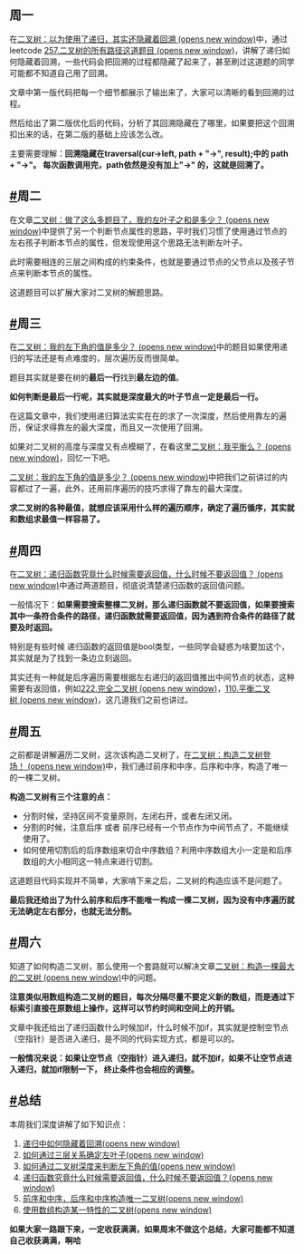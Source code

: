 ## 周一

在[二叉树：以为使用了递归，其实还隐藏着回溯 (opens new window)](https://programmercarl.com/%E4%BA%8C%E5%8F%89%E6%A0%91%E4%B8%AD%E9%80%92%E5%BD%92%E5%B8%A6%E7%9D%80%E5%9B%9E%E6%BA%AF.html)中，通过leetcode [257.二叉树的所有路径这道题目 (opens new window)](https://programmercarl.com/0257.%E4%BA%8C%E5%8F%89%E6%A0%91%E7%9A%84%E6%89%80%E6%9C%89%E8%B7%AF%E5%BE%84.html)，讲解了递归如何隐藏着回溯，一些代码会把回溯的过程都隐藏了起来了，甚至刷过这道题的同学可能都不知道自己用了回溯。

文章中第一版代码把每一个细节都展示了输出来了，大家可以清晰的看到回溯的过程。

然后给出了第二版优化后的代码，分析了其回溯隐藏在了哪里，如果要把这个回溯扣出来的话，在第二版的基础上应该怎么改。

主要需要理解：**回溯隐藏在traversal(cur->left, path + "->", result);中的 path + "->"。 每次函数调用完，path依然是没有加上"->" 的，这就是回溯了。**

## [#](https://www.programmercarl.com/%E5%91%A8%E6%80%BB%E7%BB%93/20201010%E4%BA%8C%E5%8F%89%E6%A0%91%E5%91%A8%E6%9C%AB%E6%80%BB%E7%BB%93.html#%E5%91%A8%E4%BA%8C)周二

在文章[二叉树：做了这么多题目了，我的左叶子之和是多少？ (opens new window)](https://programmercarl.com/0404.%E5%B7%A6%E5%8F%B6%E5%AD%90%E4%B9%8B%E5%92%8C.html)中提供了另一个判断节点属性的思路，平时我们习惯了使用通过节点的左右孩子判断本节点的属性，但发现使用这个思路无法判断左叶子。

此时需要相连的三层之间构成的约束条件，也就是要通过节点的父节点以及孩子节点来判断本节点的属性。

这道题目可以扩展大家对二叉树的解题思路。

## [#](https://www.programmercarl.com/%E5%91%A8%E6%80%BB%E7%BB%93/20201010%E4%BA%8C%E5%8F%89%E6%A0%91%E5%91%A8%E6%9C%AB%E6%80%BB%E7%BB%93.html#%E5%91%A8%E4%B8%89)周三

在[二叉树：我的左下角的值是多少？ (opens new window)](https://programmercarl.com/0513.%E6%89%BE%E6%A0%91%E5%B7%A6%E4%B8%8B%E8%A7%92%E7%9A%84%E5%80%BC.html)中的题目如果使用递归的写法还是有点难度的，层次遍历反而很简单。

题目其实就是要在树的**最后一行**找到**最左边的值**。

**如何判断是最后一行呢，其实就是深度最大的叶子节点一定是最后一行。**

在这篇文章中，我们使用递归算法实实在在的求了一次深度，然后使用靠左的遍历，保证求得靠左的最大深度，而且又一次使用了回溯。

如果对二叉树的高度与深度又有点模糊了，在看这里[二叉树：我平衡么？ (opens new window)](https://programmercarl.com/0110.%E5%B9%B3%E8%A1%A1%E4%BA%8C%E5%8F%89%E6%A0%91.html)，回忆一下吧。

[二叉树：我的左下角的值是多少？ (opens new window)](https://programmercarl.com/0513.%E6%89%BE%E6%A0%91%E5%B7%A6%E4%B8%8B%E8%A7%92%E7%9A%84%E5%80%BC.html)中把我们之前讲过的内容都过了一遍，此外，还用前序遍历的技巧求得了靠左的最大深度。

**求二叉树的各种最值，就想应该采用什么样的遍历顺序，确定了遍历循序，其实就和数组求最值一样容易了。**

## [#](https://www.programmercarl.com/%E5%91%A8%E6%80%BB%E7%BB%93/20201010%E4%BA%8C%E5%8F%89%E6%A0%91%E5%91%A8%E6%9C%AB%E6%80%BB%E7%BB%93.html#%E5%91%A8%E5%9B%9B)周四

在[二叉树：递归函数究竟什么时候需要返回值，什么时候不要返回值？ (opens new window)](https://programmercarl.com/0112.%E8%B7%AF%E5%BE%84%E6%80%BB%E5%92%8C.html)中通过两道题目，彻底说清楚递归函数的返回值问题。

一般情况下：**如果需要搜索整棵二叉树，那么递归函数就不要返回值，如果要搜索其中一条符合条件的路径，递归函数就需要返回值，因为遇到符合条件的路径了就要及时返回。**

特别是有些时候 递归函数的返回值是bool类型，一些同学会疑惑为啥要加这个，其实就是为了找到一条边立刻返回。

其实还有一种就是后序遍历需要根据左右递归的返回值推出中间节点的状态，这种需要有返回值，例如[222.完全二叉树 (opens new window)](https://programmercarl.com/0222.%E5%AE%8C%E5%85%A8%E4%BA%8C%E5%8F%89%E6%A0%91%E7%9A%84%E8%8A%82%E7%82%B9%E4%B8%AA%E6%95%B0.html)，[110.平衡二叉树 (opens new window)](https://programmercarl.com/0110.%E5%B9%B3%E8%A1%A1%E4%BA%8C%E5%8F%89%E6%A0%91.html)，这几道我们之前也讲过。

## [#](https://www.programmercarl.com/%E5%91%A8%E6%80%BB%E7%BB%93/20201010%E4%BA%8C%E5%8F%89%E6%A0%91%E5%91%A8%E6%9C%AB%E6%80%BB%E7%BB%93.html#%E5%91%A8%E4%BA%94)周五

之前都是讲解遍历二叉树，这次该构造二叉树了，在[二叉树：构造二叉树登场！ (opens new window)](https://programmercarl.com/0106.%E4%BB%8E%E4%B8%AD%E5%BA%8F%E4%B8%8E%E5%90%8E%E5%BA%8F%E9%81%8D%E5%8E%86%E5%BA%8F%E5%88%97%E6%9E%84%E9%80%A0%E4%BA%8C%E5%8F%89%E6%A0%91.html)中，我们通过前序和中序，后序和中序，构造了唯一的一棵二叉树。

**构造二叉树有三个注意的点：**

- 分割时候，坚持区间不变量原则，左闭右开，或者左闭又闭。
- 分割的时候，注意后序 或者 前序已经有一个节点作为中间节点了，不能继续使用了。
- 如何使用切割后的后序数组来切合中序数组？利用中序数组大小一定是和后序数组的大小相同这一特点来进行切割。

这道题目代码实现并不简单，大家啃下来之后，二叉树的构造应该不是问题了。

**最后我还给出了为什么前序和后序不能唯一构成一棵二叉树，因为没有中序遍历就无法确定左右部分，也就无法分割。**

## [#](https://www.programmercarl.com/%E5%91%A8%E6%80%BB%E7%BB%93/20201010%E4%BA%8C%E5%8F%89%E6%A0%91%E5%91%A8%E6%9C%AB%E6%80%BB%E7%BB%93.html#%E5%91%A8%E5%85%AD)周六

知道了如何构造二叉树，那么使用一个套路就可以解决文章[二叉树：构造一棵最大的二叉树 (opens new window)](https://programmercarl.com/0654.%E6%9C%80%E5%A4%A7%E4%BA%8C%E5%8F%89%E6%A0%91.html)中的问题。

**注意类似用数组构造二叉树的题目，每次分隔尽量不要定义新的数组，而是通过下标索引直接在原数组上操作，这样可以节约时间和空间上的开销。**

文章中我还给出了递归函数什么时候加if，什么时候不加if，其实就是控制空节点（空指针）是否进入递归，是不同的代码实现方式，都是可以的。

**一般情况来说：如果让空节点（空指针）进入递归，就不加if，如果不让空节点进入递归，就加if限制一下， 终止条件也会相应的调整。**

## [#](https://www.programmercarl.com/%E5%91%A8%E6%80%BB%E7%BB%93/20201010%E4%BA%8C%E5%8F%89%E6%A0%91%E5%91%A8%E6%9C%AB%E6%80%BB%E7%BB%93.html#%E6%80%BB%E7%BB%93)总结

本周我们深度讲解了如下知识点：

1. [递归中如何隐藏着回溯(opens new window)](https://programmercarl.com/%E4%BA%8C%E5%8F%89%E6%A0%91%E4%B8%AD%E9%80%92%E5%BD%92%E5%B8%A6%E7%9D%80%E5%9B%9E%E6%BA%AF.html)
2. [如何通过三层关系确定左叶子(opens new window)](https://programmercarl.com/0404.%E5%B7%A6%E5%8F%B6%E5%AD%90%E4%B9%8B%E5%92%8C.html)
3. [如何通过二叉树深度来判断左下角的值(opens new window)](https://programmercarl.com/0513.%E6%89%BE%E6%A0%91%E5%B7%A6%E4%B8%8B%E8%A7%92%E7%9A%84%E5%80%BC.html)
4. [递归函数究竟什么时候需要返回值，什么时候不要返回值？(opens new window)](https://programmercarl.com/0112.%E8%B7%AF%E5%BE%84%E6%80%BB%E5%92%8C.html)
5. [前序和中序，后序和中序构造唯一二叉树(opens new window)](https://programmercarl.com/0106.%E4%BB%8E%E4%B8%AD%E5%BA%8F%E4%B8%8E%E5%90%8E%E5%BA%8F%E9%81%8D%E5%8E%86%E5%BA%8F%E5%88%97%E6%9E%84%E9%80%A0%E4%BA%8C%E5%8F%89%E6%A0%91.html)
6. [使用数组构造某一特性的二叉树(opens new window)](https://programmercarl.com/0654.%E6%9C%80%E5%A4%A7%E4%BA%8C%E5%8F%89%E6%A0%91.html)

**如果大家一路跟下来，一定收获满满，如果周末不做这个总结，大家可能都不知道自己收获满满，啊哈**